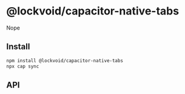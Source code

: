 # @lockvoid/capacitor-native-tabs

Nope

## Install

```bash
npm install @lockvoid/capacitor-native-tabs
npx cap sync
```

## API

<docgen-index></docgen-index>

<docgen-api>
<!-- run docgen to generate docs from the source -->
<!-- More info: https://github.com/ionic-team/capacitor-docgen -->
</docgen-api>
